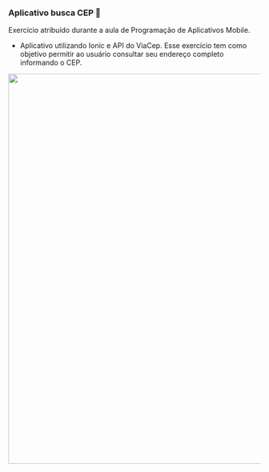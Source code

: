 ### Aplicativo busca CEP 📱
Exercício atribuído durante a aula de Programação de Aplicativos Mobile. 

* Aplicativo utilizando Ionic e API do ViaCep. Esse exercício tem como objetivo permitir ao usuário consultar seu endereço completo informando o CEP.


<img src="https://user-images.githubusercontent.com/81439112/142780665-36d3ad53-8432-4897-a312-9da69c93580a.PNG" width="780px" />
</div> 
</span>
